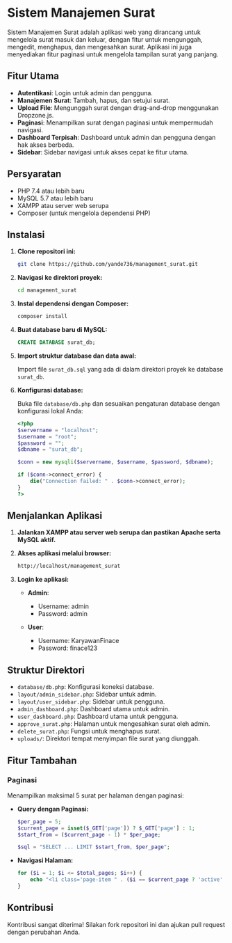 # Sistem Manajemen Surat

Sistem Manajemen Surat adalah aplikasi web yang dirancang untuk mengelola surat masuk dan keluar, dengan fitur untuk mengunggah, mengedit, menghapus, dan mengesahkan surat. Aplikasi ini juga menyediakan fitur paginasi untuk mengelola tampilan surat yang panjang.

## Fitur Utama

- **Autentikasi**: Login untuk admin dan pengguna.
- **Manajemen Surat**: Tambah, hapus, dan setujui surat.
- **Upload File**: Mengunggah surat dengan drag-and-drop menggunakan Dropzone.js.
- **Paginasi**: Menampilkan surat dengan paginasi untuk mempermudah navigasi.
- **Dashboard Terpisah**: Dashboard untuk admin dan pengguna dengan hak akses berbeda.
- **Sidebar**: Sidebar navigasi untuk akses cepat ke fitur utama.

## Persyaratan

- PHP 7.4 atau lebih baru
- MySQL 5.7 atau lebih baru
- XAMPP atau server web serupa
- Composer (untuk mengelola dependensi PHP)

## Instalasi

1. **Clone repositori ini:**

   ```bash
   git clone https://github.com/yande736/management_surat.git
   ```

2. **Navigasi ke direktori proyek:**

   ```bash
   cd management_surat
   ```

3. **Instal dependensi dengan Composer:**

   ```bash
   composer install
   ```

4. **Buat database baru di MySQL:**

   ```sql
   CREATE DATABASE surat_db;
   ```

5. **Import struktur database dan data awal:**

   Import file `surat_db.sql` yang ada di dalam direktori proyek ke database `surat_db`.

6. **Konfigurasi database:**

   Buka file `database/db.php` dan sesuaikan pengaturan database dengan konfigurasi lokal Anda:

   ```php
   <?php
   $servername = "localhost";
   $username = "root";
   $password = "";
   $dbname = "surat_db";

   $conn = new mysqli($servername, $username, $password, $dbname);

   if ($conn->connect_error) {
       die("Connection failed: " . $conn->connect_error);
   }
   ?>
   ```

## Menjalankan Aplikasi

1. **Jalankan XAMPP atau server web serupa dan pastikan Apache serta MySQL aktif.**

2. **Akses aplikasi melalui browser:**

   ```bash
   http://localhost/management_surat
   ```

3. **Login ke aplikasi:**

   - **Admin**:

     - Username: admin
     - Password: admin

   - **User**:
     - Username: KaryawanFinace
     - Password: finace123

## Struktur Direktori

- `database/db.php`: Konfigurasi koneksi database.
- `layout/admin_sidebar.php`: Sidebar untuk admin.
- `layout/user_sidebar.php`: Sidebar untuk pengguna.
- `admin_dashboard.php`: Dashboard utama untuk admin.
- `user_dashboard.php`: Dashboard utama untuk pengguna.
- `approve_surat.php`: Halaman untuk mengesahkan surat oleh admin.
- `delete_surat.php`: Fungsi untuk menghapus surat.
- `uploads/`: Direktori tempat menyimpan file surat yang diunggah.

## Fitur Tambahan

### Paginasi

Menampilkan maksimal 5 surat per halaman dengan paginasi:

- **Query dengan Paginasi:**

  ```php
  $per_page = 5;
  $current_page = isset($_GET['page']) ? $_GET['page'] : 1;
  $start_from = ($current_page - 1) * $per_page;

  $sql = "SELECT ... LIMIT $start_from, $per_page";
  ```

- **Navigasi Halaman:**

  ```php
  for ($i = 1; $i <= $total_pages; $i++) {
      echo "<li class='page-item " . ($i == $current_page ? 'active' : '') . "'><a class='page-link' href='admin_dashboard.php?page=$i'>$i</a></li>";
  }
  ```

## Kontribusi

Kontribusi sangat diterima! Silakan fork repositori ini dan ajukan pull request dengan perubahan Anda.

